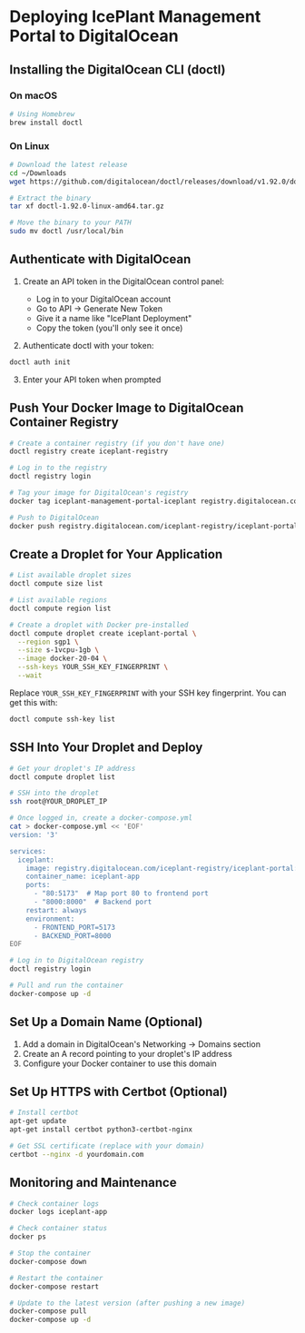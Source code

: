 # Deploying IcePlant Management Portal to DigitalOcean

## Installing the DigitalOcean CLI (doctl)

### On macOS
```bash
# Using Homebrew
brew install doctl
```

### On Linux
```bash
# Download the latest release
cd ~/Downloads
wget https://github.com/digitalocean/doctl/releases/download/v1.92.0/doctl-1.92.0-linux-amd64.tar.gz

# Extract the binary
tar xf doctl-1.92.0-linux-amd64.tar.gz

# Move the binary to your PATH
sudo mv doctl /usr/local/bin
```

## Authenticate with DigitalOcean

1. Create an API token in the DigitalOcean control panel:
   - Log in to your DigitalOcean account
   - Go to API → Generate New Token
   - Give it a name like "IcePlant Deployment"
   - Copy the token (you'll only see it once)

2. Authenticate doctl with your token:
```bash
doctl auth init
```

3. Enter your API token when prompted

## Push Your Docker Image to DigitalOcean Container Registry

```bash
# Create a container registry (if you don't have one)
doctl registry create iceplant-registry

# Log in to the registry
doctl registry login

# Tag your image for DigitalOcean's registry
docker tag iceplant-management-portal-iceplant registry.digitalocean.com/iceplant-registry/iceplant-portal:latest

# Push to DigitalOcean
docker push registry.digitalocean.com/iceplant-registry/iceplant-portal:latest
```

## Create a Droplet for Your Application

```bash
# List available droplet sizes
doctl compute size list

# List available regions
doctl compute region list

# Create a droplet with Docker pre-installed
doctl compute droplet create iceplant-portal \
  --region sgp1 \
  --size s-1vcpu-1gb \
  --image docker-20-04 \
  --ssh-keys YOUR_SSH_KEY_FINGERPRINT \
  --wait
```

Replace `YOUR_SSH_KEY_FINGERPRINT` with your SSH key fingerprint. You can get this with:
```bash
doctl compute ssh-key list
```

## SSH Into Your Droplet and Deploy

```bash
# Get your droplet's IP address
doctl compute droplet list

# SSH into the droplet
ssh root@YOUR_DROPLET_IP

# Once logged in, create a docker-compose.yml
cat > docker-compose.yml << 'EOF'
version: '3'

services:
  iceplant:
    image: registry.digitalocean.com/iceplant-registry/iceplant-portal:latest
    container_name: iceplant-app
    ports:
      - "80:5173"  # Map port 80 to frontend port
      - "8000:8000"  # Backend port
    restart: always
    environment:
      - FRONTEND_PORT=5173
      - BACKEND_PORT=8000
EOF

# Log in to DigitalOcean registry
doctl registry login

# Pull and run the container
docker-compose up -d
```

## Set Up a Domain Name (Optional)

1. Add a domain in DigitalOcean's Networking → Domains section
2. Create an A record pointing to your droplet's IP address
3. Configure your Docker container to use this domain

## Set Up HTTPS with Certbot (Optional)

```bash
# Install certbot
apt-get update
apt-get install certbot python3-certbot-nginx

# Get SSL certificate (replace with your domain)
certbot --nginx -d yourdomain.com
```

## Monitoring and Maintenance

```bash
# Check container logs
docker logs iceplant-app

# Check container status
docker ps

# Stop the container
docker-compose down

# Restart the container
docker-compose restart

# Update to the latest version (after pushing a new image)
docker-compose pull
docker-compose up -d
```
